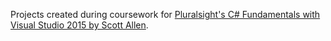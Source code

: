 Projects created during coursework for [Pluralsight's C# Fundamentals with Visual Studio 2015 by Scott Allen](http://www.pluralsight.com/courses/c-sharp-fundamentals-with-visual-studio-2015).